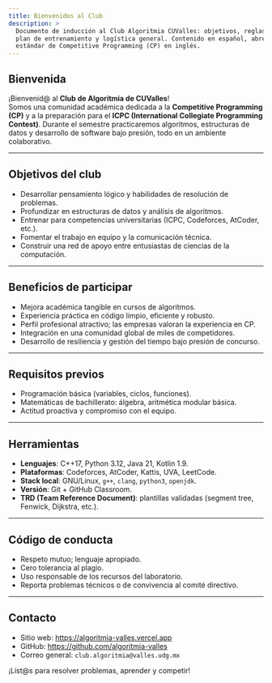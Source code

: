 ```yaml
---
title: Bienvenidos al Club
description: >
  Documento de inducción al Club Algoritmia CUValles: objetivos, reglas ICPC,
  plan de entrenamiento y logística general. Contenido en español, abreviaturas
  estándar de Competitive Programming (CP) en inglés.
---
```


## Bienvenida

¡Bienvenid@ al **Club de Algoritmia de CUValles**!  
Somos una comunidad académica dedicada a la **Competitive Programming (CP)**
y a la preparación para el **ICPC (International Collegiate Programming
Contest)**. Durante el semestre practicaremos algoritmos, estructuras de
datos y desarrollo de software bajo presión, todo en un ambiente
colaborativo.

---

## Objetivos del club

- Desarrollar pensamiento lógico y habilidades de resolución de problemas.  
- Profundizar en estructuras de datos y análisis de algoritmos.  
- Entrenar para competencias universitarias (ICPC, Codeforces, AtCoder, etc.).  
- Fomentar el trabajo en equipo y la comunicación técnica.  
- Construir una red de apoyo entre entusiastas de ciencias de la computación.

---

## Beneficios de participar

- Mejora académica tangible en cursos de algoritmos.  
- Experiencia práctica en código limpio, eficiente y robusto.  
- Perfil profesional atractivo; las empresas valoran la experiencia en CP.  
- Integración en una comunidad global de miles de competidores.  
- Desarrollo de resiliencia y gestión del tiempo bajo presión de concurso.

---

## Requisitos previos

- Programación básica (variables, ciclos, funciones).  
- Matemáticas de bachillerato: álgebra, aritmética modular básica.  
- Actitud proactiva y compromiso con el equipo.

---

## Herramientas

- **Lenguajes**: C++17, Python 3.12, Java 21, Kotlin 1.9.  
- **Plataformas**: Codeforces, AtCoder, Kattis, UVA, LeetCode.  
- **Stack local**: GNU/Linux, `g++`, `clang`, `python3`, `openjdk`.  
- **Versión**: Git + GitHub Classroom.  
- **TRD (Team Reference Document)**: plantillas validadas (segment tree,
  Fenwick, Dijkstra, etc.).

---

## Código de conducta

- Respeto mutuo; lenguaje apropiado.  
- Cero tolerancia al plagio.  
- Uso responsable de los recursos del laboratorio.  
- Reporta problemas técnicos o de convivencia al comité directivo.

---

## Contacto

- Sitio web: <https://algoritmia-valles.vercel.app>  
- GitHub: <https://github.com/algoritmia-valles>  
- Correo general: `club.algoritmia@valles.udg.mx`

¡List@s para resolver problemas, aprender y competir!